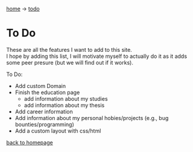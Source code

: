 [home](home.md) -> [todo](todo.md)

# To Do

These are all the features I want to add to this site. <br>
I hope by adding this list, I will motivate myself to actually do it as it adds some peer presure (but we will find out if it works).

To Do:
- Add custom Domain
- Finish the education page
  - add information about my studies
  - add information about my thesis
- Add career information
- Add information about my personal hobies/projects (e.g., bug bounties/programming)
- Add a custom layout with css/html

[back to homepage](home.md)